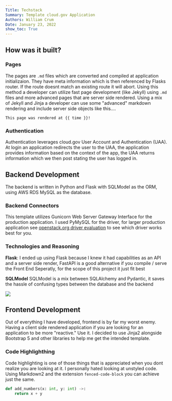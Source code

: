 ```yaml
---
Title: Techstack
Summary: Template cloud.gov Application
Authors: William Crum
Date: January 23, 2022
show_toc: True
---
```


## How was it built?

### Pages
The pages are `.md` files which are converted and compiled at application initializaion. They have meta information which is then referenced by Flasks router. If the route doesnt match an existing route it will abort. Using this method a developer can utilize fast page development (like Jekyll) using `.md` files and more advanced pages that are server side rendered. Using a mix of Jekyll and Jinja a developer can use some "advanced" markdown rendering and include server side objects like this.... 

```This page was rendered at {{ time }}!```

### Authentication
Authentication leverages cloud.gov User Account and Authentication (UAA). At login an application redirects the user to the UAA, the application provides information based on the context of the app, the UAA returns information which we then post stating the user has logged in. 

## Backend Development
The backend is written in Python and Flask with SQLModel as the ORM, using AWS RDS MySQL as the database. 

### Backend Connectors
This template utilizes Gunicorn Web Server Gateway Interface for the production application. I used PyMySQL for the driver, for larger production application see [openstack.org driver evaluation](https://wiki.openstack.org/wiki/PyMySQL_evaluation) to see which driver works best for you.

### Technologies and Reasoning
**Flask**: I ended up using Flask because I knew it had capabilities as an API and a server side render, FastAPI is a good alternative if you compile / serve the Front End Seperatly, for the scope of this project it just fit best

**SQLModel** SQLModel is a mix between SQLAlchemy and Pydantic, it saves the hassle of confusing types between the database and the backend


[![](https://github-readme-stats.vercel.app/api/pin/?username=elisoncrum&repo=cloud-gov-flask-template)](https://github.com/elisoncrum/cloud-gov-flask-template)

## Frontend Development
Out of everything I have developed, frontend is by far my worst enemy. Having a client side rendered application if you are looking for an application to be more "reactive." Use it. I decided to use Jinja2 alongside Bootstrap 5 and other libraries to help me get the intended template.

### Code Highlighthing
Code highlighting is one of those things that is appreciated when you dont realize you are looking at it. I personally hated looking at unstyled code. Using Markdown2 and the extension `fenced-code-block` you can achieve just the same.

```python
def add_numbers(x: int, y: int) ->:
    return x + y
```